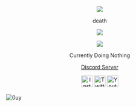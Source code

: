 <p align="center">  
<img src="https://media.discordapp.net/attachments/972084009762967604/972465017737871421/pfps-PGICeE.gif?width=480&height=192">
</p>
<p align="center">
   death
<p align="center">  
<img src="https://komarev.com/ghpvc/?username=0uy&color=grey">
</p>
</p>
    <p align="center">
  <img src="https://discord.c99.nl/widget/theme-4/575470708369391626.png"/>
</p>
<p align="center">
Currently Doing Nothing
<p align="center">
    <a href="https://discord.gg/yachtt">Discord Server</a>
</p>
<p align="center">
<a href="https://www.instagram.com/luvjzi/" target="_blank"><img src="https://media.discordapp.net/attachments/973725219351068733/973730764560687134/unknown.png?width=676&height=676" alt="Instagram" width="30"></a>
<a href="https://twitter.com/lonewintrs" target="_blank"><img src="http://assets.stickpng.com/images/580b57fcd9996e24bc43c53e.png" alt="Twitter" width="30"></a>
<a href="https://www.youtube.com/channel/UCzb4cDwGtYZUb5TkcTSJVhg" target="_blank"><img src="https://www.iconpacks.net/icons/2/free-youtube-logo-icon-2431-thumb.png" alt="Youtube" width="30"></a>

   
<p>&nbsp;<img align="center" src="https://github-readme-stats.vercel.app/api?username=0uy&show_icons=true&theme=dracula&title_color=ff0000&text_color=c5bfbf&hide_border=true&locale=en" alt="0uy" /></p>   
